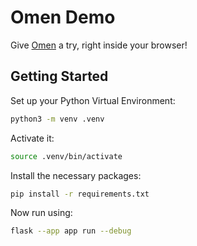 # Omen Demo
Give [Omen](https://github.com/omen-osdev/omen) a try, right inside your browser!

## Getting Started

Set up your Python Virtual Environment:
```bash
python3 -m venv .venv
``` 

Activate it:
```bash
source .venv/bin/activate
```

Install the necessary packages:
```bash
pip install -r requirements.txt
```

Now run using:
```bash
flask --app app run --debug
```

